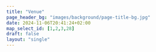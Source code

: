 ```yaml
---
title: "Venue"
page_header_bg: "images/background/page-title-bg.jpg"
date: 2024-11-06T20:41:24+02:00
map_select_id: [1,2,3,28]
draft: false
layout: "single"
---
```

